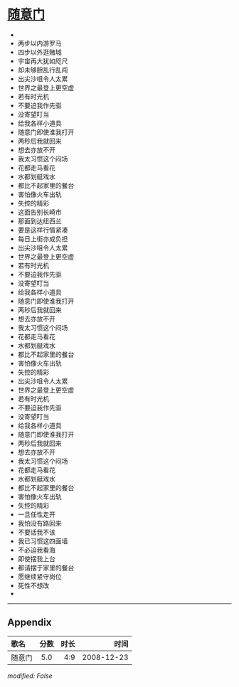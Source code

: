 # [随意门](https://music.163.com/song?id=30569087)

* 
* 两步以内游罗马
* 四步以外逛赌城
* 宇宙再大犹如咫尺
* 却未够胆乱行乱闯
* 出尖沙咀令人太累
* 世界之最登上更空虚
* 若有时光机
* 不要迫我作先驱
* 没寄望叮当
* 给我各样小道具
* 随意门即使淮我打开
* 两秒后我就回来
* 想去亦放不开
* 我太习惯这个闷场
* 花都走马看花
* 水都划艇戏水
* 都比不起家里的餐台
* 害怕像火车出轨
* 失控的精彩
* 这面告别长崎市
* 那面到达纽西兰
* 要是这样行情紧凑
* 每日上街亦成负担
* 出尖沙咀令人太累
* 世界之最登上更空虚
* 若有时光机
* 不要迫我作先驱
* 没寄望叮当
* 给我各样小道具
* 随意门即使淮我打开
* 两秒后我就回来
* 想去亦放不开
* 我太习惯这个闷场
* 花都走马看花
* 水都划艇戏水
* 都比不起家里的餐台
* 害怕像火车出轨
* 失控的精彩
* 出尖沙咀令人太累
* 世界之最登上更空虚
* 若有时光机
* 不要迫我作先驱
* 没寄望叮当
* 给我各样小道具
* 随意门即使淮我打开
* 两秒后我就回来
* 想去亦放不开
* 我太习惯这个闷场
* 花都走马看花
* 水都划艇戏水
* 都比不起家里的餐台
* 害怕像火车出轨
* 失控的精彩
* 一旦任性走开
* 我怕没有路回来
* 不要话我不该
* 我已习惯这四面墙
* 不必迫我看海
* 即使摆我上台
* 都请摆于家里的餐台
* 愿继续紧守岗位
* 死性不想改
* 


---

## Appendix

|歌名|分数|时长|时间|
|:---|:---:|---:|---:|
|随意门|5.0|4:9|2008-12-23

*modified: False*